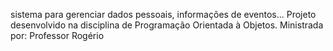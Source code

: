 sistema para gerenciar dados pessoais, informações de eventos...
Projeto desenvolvido na disciplina de Programação Orientada à Objetos.
Ministrada por: Professor Rogério
